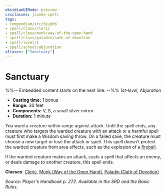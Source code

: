 ```yaml
---
obsidianUIMode: preview
cssclasses: json5e-spell
tags:
- compendium/src/5e/phb
- spell/class/cleric
- spell/class/monk/way-of-the-open-hand
- spell/class/paladin/oath-of-devotion
- spell/level/1
- spell/school/abjuration
aliases: ["Sanctuary"]
---
```

# Sanctuary
%%-- Embedded content starts on the next line. --%%
*1st-level, Abjuration*  

- **Casting time:** 1 bonus
- **Range:** 30 feet
- **Components:** V, S, a small silver mirror
- **Duration:** 1 minute

You ward a creature within range against attack. Until the spell ends, any creature who targets the warded creature with an attack or a harmful spell must first make a Wisdom saving throw. On a failed save, the creature must choose a new target or lose the attack or spell. This spell doesn't protect the warded creature from area effects, such as the explosion of a [fireball](compendium/spells/fireball.md).

If the warded creature makes an attack, casts a spell that affects an enemy, or deals damage to another creature, this spell ends.

**Classes**: [Cleric](compendium/classes/cleric.md), [Monk (Way of the Open Hand)](compendium/classes/monk-way-of-the-open-hand.md), [Paladin (Oath of Devotion)](compendium/classes/paladin-oath-of-devotion.md)

*Source: Player's Handbook p. 272. Available in the SRD and the Basic Rules.*